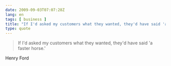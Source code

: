 ```yaml
---
date: 2009-09-03T07:07:28Z
lang: en
tags: [ business ]
title: "If I'd asked my customers what they wanted, they'd have said 'a faster"
type: quote
---
```


> If I'd asked my customers what they wanted, they'd have said 'a faster
> horse.'

Henry Ford

